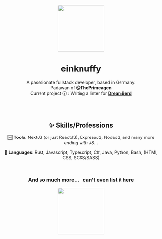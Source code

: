 <p align="center">
   <br />
   <a href="https://github.com/einKnuffy" target="_blank"><img width="150px" src="https://avatars.githubusercontent.com/u/66639485?s=400&u=fc9b6f7cbddb6dfbb93dc63483f7fc7aee75ac2e&v=4" /></a>
   <h1 align="center"><b>einknuffy</b></h1>
   <p align="center">A passsionate fullstack developer, based in Germany. <br/>
   Padawan of <b>@ThePrimeagen</b> <br/>
   Current project 🕜 : Writing a linter for <b><a href="https://github.com/TodePond/DreamBerd" target="_blank">DreamBerd</a></b>
   </p>
</p>

<br/>

<!--START_SECTION:waka-->
<!--END_SECTION:waka-->

<br/>

<p align="center">
   <h2 align="center"><b>✨ Skills/Professions </b></h2>
   <p align="center">🆘 <b>Tools</b>: NextJS (or just ReactJS), ExpressJS, NodeJS, and many more <i>ending with JS</i>...</p>
   <p align="center">🏁 <b>Languages</b>: Rust, Javascript, Typescript, C#, Java, Python, Bash, (HTMl, CSS, SCSS/SASS)</p>
</p>
<br/>
<h3 align="center"><b>And so much more... I can't even list it here</b></h3>
<p align="center">
  <img width="150px" src="https://i.kym-cdn.com/entries/icons/facebook/000/016/546/hidethepainharold.jpg" />
</p>
